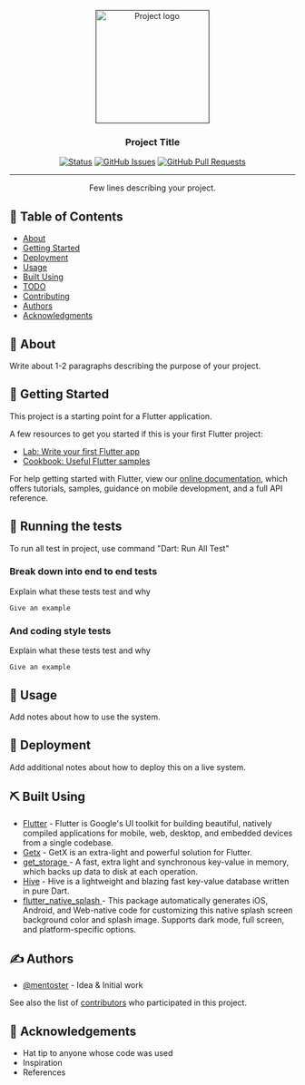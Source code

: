 <p align="center">
  <a href="" rel="noopener">
 <img width=200px height=200px src="https://i.imgur.com/6wj0hh6.jpg" alt="Project logo"></a>
</p>

<h3 align="center">Project Title</h3>

<div align="center">

[![Status](https://img.shields.io/badge/status-active-success.svg)]()
[![GitHub Issues](https://img.shields.io/github/issues/mentoster/flutter_getx_hive_template.svg)](https://github.com/mentoster/flutter_getx_hive_template/issues)
[![GitHub Pull Requests](https://img.shields.io/github/issues-pr/mentoster/flutter_getx_hive_template.svg)](https://github.com/mentoster/flutter_getx_hive_template/pulls)


</div>

---

<p align="center"> Few lines describing your project.

</p>

## 📝 Table of Contents

* [About](#about)
* [Getting Started](#getting_started)
* [Deployment](#deployment)
* [Usage](#usage)
* [Built Using](#built_using)
* [TODO](../TODO.md)
* [Contributing](../CONTRIBUTING.md)
* [Authors](#authors)
* [Acknowledgments](#acknowledgement)

## 🧐 About <a name = "about"></a>

Write about 1-2 paragraphs describing the purpose of your project.

## 🏁 Getting Started <a name = "getting_started"></a>

This project is a starting point for a Flutter application.

A few resources to get you started if this is your first Flutter project:

* [Lab: Write your first Flutter app](https://flutter.dev/docs/get-started/codelab)
* [Cookbook: Useful Flutter samples](https://flutter.dev/docs/cookbook)

For help getting started with Flutter, view our
[online documentation](https://flutter.dev/docs), which offers tutorials, 
samples, guidance on mobile development, and a full API reference.

## 🔧 Running the tests <a name = "tests"></a>

To run all test in project, use command  "Dart: Run All Test"

### Break down into end to end tests

Explain what these tests test and why

```
Give an example
```

### And coding style tests

Explain what these tests test and why

```
Give an example
```

## 🎈 Usage <a name="usage"></a>

Add notes about how to use the system.

## 🚀 Deployment <a name = "deployment"></a>

Add additional notes about how to deploy this on a live system.

## ⛏️ Built Using <a name = "built_using"></a>

* [Flutter](https://flutter.dev/) - Flutter is Google's UI toolkit for building beautiful, natively compiled applications for mobile, web, desktop, and embedded devices from a single codebase.
* [Getx](https://github.com/jonataslaw/getx) - GetX is an extra-light and powerful solution for Flutter.
* [get_storage ](https://pub.dev/packages/get_storage) - A fast, extra light and synchronous key-value in memory, which backs up data to disk at each operation.
* [Hive](https://pub.flutter-io.cn/packages/hive) - Hive is a lightweight and blazing fast key-value database written in pure Dart.
* [flutter_native_splash ](https://pub.dev/packages/flutter_native_splash) - This package automatically generates iOS, Android, and Web-native code for customizing this native splash screen background color and splash image. Supports dark mode, full screen, and platform-specific options.

## ✍️ Authors <a name = "authors"></a>

* [@mentoster](https://github.com/mentoster) - Idea & Initial work

See also the list of [contributors](https://github.com/mentoster/flutter_getx_hive_template/contributors) who participated in this project.

## 🎉 Acknowledgements <a name = "acknowledgement"></a>

* Hat tip to anyone whose code was used
* Inspiration
* References
